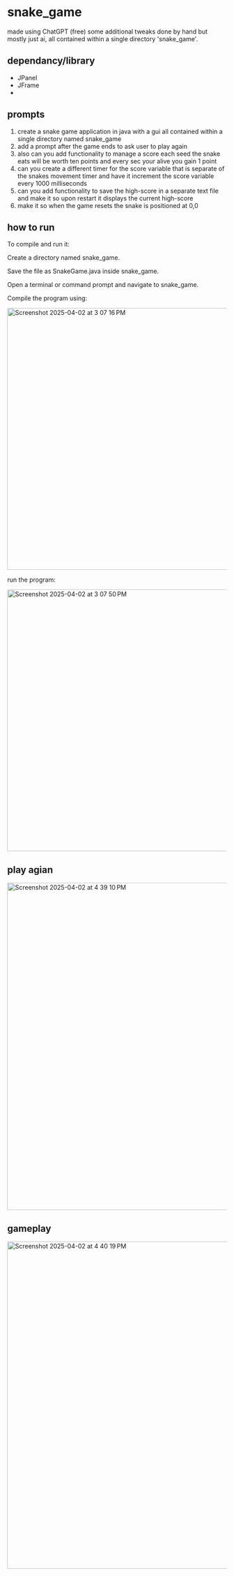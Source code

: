 # snake_game
 made using ChatGPT (free) some additional tweaks done by hand but mostly just ai, all contained within a single directory 'snake_game'.

## dependancy/library
 - JPanel
 - JFrame
 -  

## prompts
 
 1. create a snake game application in java with a gui all contained within a single directory named snake_game
 3. add a prompt after the game ends to ask user to play again
 5. also can you add functionality to manage a score each seed the snake eats will be worth ten points and every sec your alive you gain 1 point
 6. can you create a different timer for the score variable that is separate of the snakes movement timer and have it increment the score variable every 1000 milliseconds
 7. can you add functionality to save the high-score in a separate text file and make it so upon restart it displays the current high-score
 8. make it so when the game resets the snake is positioned at 0,0

## how to run

To compile and run it:

Create a directory named snake_game.

Save the file as SnakeGame.java inside snake_game.

Open a terminal or command prompt and navigate to snake_game.

Compile the program using:

<img width="600" alt="Screenshot 2025-04-02 at 3 07 16 PM" src="https://github.com/user-attachments/assets/154ea3cf-ddc5-48fc-8939-43affb97ef6f" />

run the program:

<img width="600" alt="Screenshot 2025-04-02 at 3 07 50 PM" src="https://github.com/user-attachments/assets/91c1709b-34ac-4316-b8a0-69168a646fc8" />

## play agian
<img width="750" alt="Screenshot 2025-04-02 at 4 39 10 PM" src="https://github.com/user-attachments/assets/cfe71e05-31c9-4f47-9153-af059d9bda26" />

## gameplay
<img width="750" alt="Screenshot 2025-04-02 at 4 40 19 PM" src="https://github.com/user-attachments/assets/ff7140f0-7fd7-446b-998d-f1e0458d40db" />
